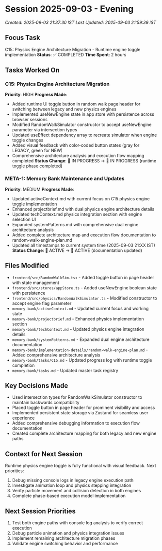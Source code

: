 # Session 2025-09-03 - Evening
*Created: 2025-09-03 21:37:30 IST*
*Last Updated: 2025-09-03 21:59:39 IST*

## Focus Task
C15: Physics Engine Architecture Migration - Runtime engine toggle implementation
**Status**: ✅ COMPLETED
**Time Spent**: 2 hours

## Tasks Worked On
### C15: Physics Engine Architecture Migration
**Priority**: HIGH
**Progress Made**:
- Added runtime UI toggle button in random walk page header for switching between legacy and new physics engines
- Implemented useNewEngine state in app store with persistence across browser sessions
- Modified RandomWalkSimulator constructor to accept useNewEngine parameter via intersection types
- Updated useEffect dependency array to recreate simulator when engine toggle changes
- Added visual feedback with color-coded button states (gray for LEGACY, green for NEW)
- Comprehensive architecture analysis and execution flow mapping completed
**Status Change**: 🔄 IN PROGRESS → 🔄 IN PROGRESS (runtime toggle phase completed)

### META-1: Memory Bank Maintenance and Updates  
**Priority**: MEDIUM
**Progress Made**:
- Updated activeContext.md with current focus on C15 physics engine toggle implementation
- Enhanced projectbrief.md with dual physics engine architecture details
- Updated techContext.md physics integration section with engine selection UI
- Expanded systemPatterns.md with comprehensive dual engine architecture analysis
- Added complete architecture map and execution flow documentation to random-walk-engine-plan.md
- Updated all timestamps to current system time (2025-09-03 21:XX IST)
**Status Change**: 🔄 ACTIVE → 🔄 ACTIVE (documentation updated)

## Files Modified
- `frontend/src/RandomWalkSim.tsx` - Added toggle button in page header with state management
- `frontend/src/stores/appStore.ts` - Added useNewEngine boolean state with persistence
- `frontend/src/physics/RandomWalkSimulator.ts` - Modified constructor to accept engine flag parameter
- `memory-bank/activeContext.md` - Updated current focus and working state
- `memory-bank/projectbrief.md` - Enhanced physics implementation section
- `memory-bank/techContext.md` - Updated physics engine integration details  
- `memory-bank/systemPatterns.md` - Expanded dual engine architecture documentation
- `memory-bank/implementation-details/random-walk-engine-plan.md` - Added comprehensive architecture analysis
- `memory-bank/tasks/C15.md` - Updated progress log with runtime toggle completion
- `memory-bank/tasks.md` - Updated master task registry

## Key Decisions Made
- Used intersection types for RandomWalkSimulator constructor to maintain backwards compatibility
- Placed toggle button in page header for prominent visibility and access
- Implemented persistent state storage via Zustand for seamless user experience
- Added comprehensive debugging information to execution flow documentation
- Created complete architecture mapping for both legacy and new engine paths

## Context for Next Session
Runtime physics engine toggle is fully functional with visual feedback. Next priorities:
1. Debug missing console logs in legacy engine execution path
2. Investigate animation loop and physics stepping integration
3. Verify particle movement and collision detection in both engines
4. Complete phase-based execution model implementation

## Next Session Priorities
1. Test both engine paths with console log analysis to verify correct execution
2. Debug particle animation and physics integration issues
3. Implement remaining architecture migration phases
4. Validate engine switching behavior and performance
